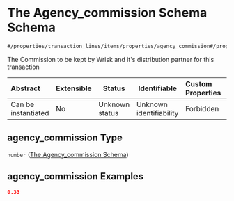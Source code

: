# The Agency_commission Schema Schema

```txt
#/properties/transaction_lines/items/properties/agency_commission#/properties/transaction_lines/items/properties/agency_commission
```

The Commission to be kept by Wrisk and it's distribution partner for this transaction


| Abstract            | Extensible | Status         | Identifiable            | Custom Properties | Additional Properties | Access Restrictions | Defined In                                                                                          |
| :------------------ | ---------- | -------------- | ----------------------- | :---------------- | --------------------- | ------------------- | --------------------------------------------------------------------------------------------------- |
| Can be instantiated | No         | Unknown status | Unknown identifiability | Forbidden         | Allowed               | none                | [policy_transaction.schema.json\*](../../out/policy_transaction.schema.json "open original schema") |

## agency_commission Type

`number` ([The Agency_commission Schema](policy_transaction-properties-the-transaction_lines-schema-the-transaction-lines-schema-properties-the-agency_commission-schema.md))

## agency_commission Examples

```json
0.33
```
